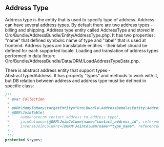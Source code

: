 Address Type
------------

Address type is the entity that is used to specify type of address. Address can have several address types.
By default there are two address types - billing and shipping. Address type entity called AddressType
and stored in Oro/Bundle/AddressBundle/Entity/AddressType.php. It has two properties:
"name" that defined symbolic name of type and "label" that is used at frontend.
Address types are translatable entities - their label should be defined for each supported locale.
Loading and translation of address types performed in data fixture
Oro/Bundle/AddressBundle/Data/ORM/LoadAddressTypeData.php.

There is abstract address entity that support types - AbstractTypedAddress.
It has property "types" and methods to work with it, but DB relation between address and address type
must be defined in specific class:

``` php
/**
 * @var Collection
 *
 * @ORM\ManyToMany(targetEntity="Oro\Bundle\AddressBundle\Entity\AddressType")
 * @ORM\JoinTable(
 *     name="orocrm_contact_address_to_address_type",
 *     joinColumns={@ORM\JoinColumn(name="contact_address_id", referencedColumnName="id")},
 *     inverseJoinColumns={@ORM\JoinColumn(name="type_name", referencedColumnName="name")}
 * )
 **/
protected $types;
```
